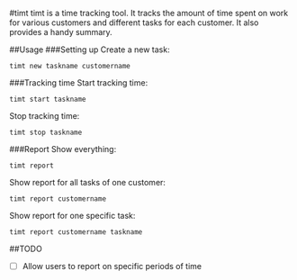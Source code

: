#timt
timt is a time tracking tool. It tracks the amount of time spent on work for various customers and different tasks for each customer. It also provides a handy summary.


##Usage
###Setting up
Create a new task:
```
timt new taskname customername
```

###Tracking time
Start tracking time:
```
timt start taskname
```
Stop tracking time:
```
timt stop taskname
```

###Report
Show everything:
```
timt report
```
Show report for all tasks of one customer:
```
timt report customername
```
Show report for one specific task:
```
timt report customername taskname
```

##TODO
- [ ] Allow users to report on specific periods of time
